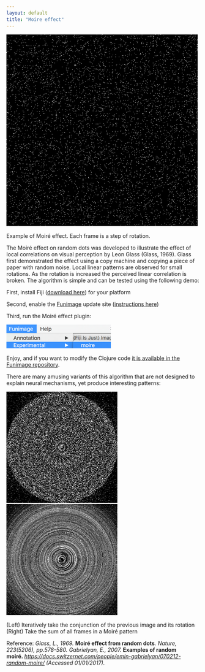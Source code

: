 ```yaml
---
layout: default
title: "Moire effect"
---
```


<img class="alignnone size-full wp-image-116" src="img/moire-effect-animated1.gif" alt="moire-effect-animated" width="500" height="500" />

Example of Moiré effect. Each frame is a step of rotation.

The Moiré effect on random dots was developed to illustrate the effect of local correlations on visual perception by Leon Glass (Glass, 1969). Glass first demonstrated the effect using a copy machine and copying a piece of paper with random noise. Local linear patterns are observed for small rotations. As the rotation is increased the perceived linear correlation is broken. The algorithm is simple and can be tested using the following demo:

First, install Fiji (<a href="http://imagej.net/Fiji/Downloads" target="_blank">download here</a>) for your platform

Second, enable the <a href="https://github.com/funimage/funimage" target="_blank">Funimage</a> update site (<a href="http://imagej.net/List_of_update_sites">instructions here</a>)

Third, run the Moiré effect plugin:

<img class="alignnone size-full wp-image-105" src="img/moire-menu.png" alt="moire-menu.png" width="273" height="62" />

Enjoy, and if you want to modify the Clojure code <a href="https://github.com/funimage/funimage/blob/master/src/plugins/Scripts/Funimage/Experimental/moire_.clj" target="_blank">it is available in the Funimage repository</a>.

There are many amusing variants of this algorithm that are not designed to explain neural mechanisms, yet produce interesting patterns:

<img class="alignnone  wp-image-80" src="img/moire-effect-001.png" alt="moire-effect-001" width="290" height="290" /><img class="alignnone  wp-image-114" src="img/moire-effect-sum.png" alt="moire-effect-sum.gif" width="290" height="290" />

(Left) Iteratively take the conjunction of the previous image and its rotation
(Right) Take the sum of all frames in a Moiré pattern

Reference:
<em>Glass, L., 1969. </em><strong>Moiré effect from random dots</strong><em>. Nature, 223(5206), pp.578-580.
Gabrielyan, E., 2007. </em><strong>Examples of random moiré. </strong><em>https://docs.switzernet.com/people/emin-gabrielyan/070212-random-moire/ (Accessed 01/01/2017).
</em>
